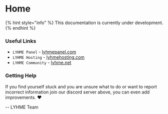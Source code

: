 # Home

{% hint style="info" %}
This documentation is currently under development.
{% endhint %}

### Useful Links

* `LYHME Panel` - [lyhmepanel.com](https://lyhmepanel.com)
* `LYHME Hosting` - [lyhmehosting.com](https://lyhmehosting.com)
* `LYHME Community` - [lyhme.net](https://lyhme.net)

### Getting Help

If you find yourself stuck and you are unsure what to do or want to report incorrect information join our discord server  above, you can even add improvements. ❤️  
  
-- LYHME Team



